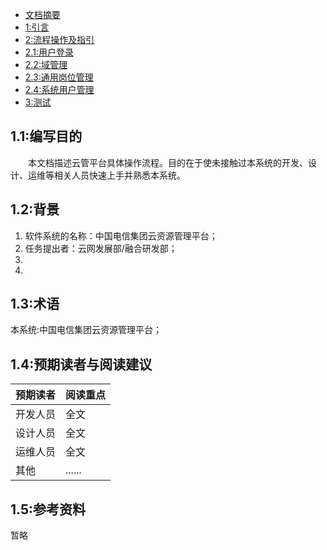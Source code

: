 * [文档摘要](文档摘要.md)
* [1:引言](README.md)
* [2:流程操作及指引](chapter1.md) 
* [2.1:用户登录](用户登录.md) 
* [2.2:域管理](域管理.md) 
* [2.3:通用岗位管理](通用岗位管理.md) 
* [2.4:系统用户管理](系统用户管理.md)
* [3:测试](测试.md)
## 1.1:编写目的
&emsp;&emsp;本文档描述云管平台具体操作流程。目的在于使未接触过本系统的开发、设计、运维等相关人员快速上手并熟悉本系统。

## 1.2:背景
1. 软件系统的名称：中国电信集团云资源管理平台；
2. 任务提出者：云网发展部/融合研发部；
3. 
4.  

## 1.3:术语

本系统:中国电信集团云资源管理平台；

## 1.4:预期读者与阅读建议
预期读者 | 阅读重点
--- | ---
 开发人员|  全文
 设计人员 | 全文
 运维人员 | 全文
 其他|  ......

## 1.5:参考资料

暂略

